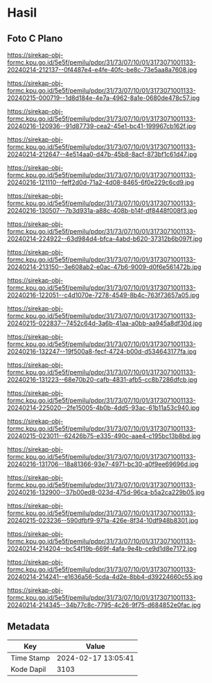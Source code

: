 # Hasil

## Foto C Plano

https://sirekap-obj-formc.kpu.go.id/5e5f/pemilu/pdpr/31/73/07/10/01/3173071001133-20240214-212137--0f4487e4-e4fe-40fc-be8c-73e5aa8a7608.jpg

https://sirekap-obj-formc.kpu.go.id/5e5f/pemilu/pdpr/31/73/07/10/01/3173071001133-20240215-000719--1d8d184e-4e7a-4962-8a1e-0680de478c57.jpg

https://sirekap-obj-formc.kpu.go.id/5e5f/pemilu/pdpr/31/73/07/10/01/3173071001133-20240216-120936--91d87739-cea2-45e1-bc41-199967cb162f.jpg

https://sirekap-obj-formc.kpu.go.id/5e5f/pemilu/pdpr/31/73/07/10/01/3173071001133-20240214-212647--4e514aa0-d47b-45b8-8acf-873bf1c61d47.jpg

https://sirekap-obj-formc.kpu.go.id/5e5f/pemilu/pdpr/31/73/07/10/01/3173071001133-20240216-121110--feff2d0d-71a2-4d08-8465-6f0e229c6cd9.jpg

https://sirekap-obj-formc.kpu.go.id/5e5f/pemilu/pdpr/31/73/07/10/01/3173071001133-20240216-130507--7b3d931a-a88c-408b-b14f-df8448f008f3.jpg

https://sirekap-obj-formc.kpu.go.id/5e5f/pemilu/pdpr/31/73/07/10/01/3173071001133-20240214-224922--63d984d4-bfca-4abd-b620-37312b6b097f.jpg

https://sirekap-obj-formc.kpu.go.id/5e5f/pemilu/pdpr/31/73/07/10/01/3173071001133-20240214-213150--3e608ab2-e0ac-47b6-9009-d0f6e561472b.jpg

https://sirekap-obj-formc.kpu.go.id/5e5f/pemilu/pdpr/31/73/07/10/01/3173071001133-20240216-122051--c4d1070e-7278-4549-8b4c-763f73657a05.jpg

https://sirekap-obj-formc.kpu.go.id/5e5f/pemilu/pdpr/31/73/07/10/01/3173071001133-20240215-022837--7452c64d-3a6b-41aa-a0bb-aa945a8df30d.jpg

https://sirekap-obj-formc.kpu.go.id/5e5f/pemilu/pdpr/31/73/07/10/01/3173071001133-20240216-132247--19f500a8-fecf-4724-b00d-d534643177fa.jpg

https://sirekap-obj-formc.kpu.go.id/5e5f/pemilu/pdpr/31/73/07/10/01/3173071001133-20240216-131223--68e70b20-cafb-4831-afb5-cc8b7286dfcb.jpg

https://sirekap-obj-formc.kpu.go.id/5e5f/pemilu/pdpr/31/73/07/10/01/3173071001133-20240214-225020--2fe15005-4b0b-4dd5-93ac-61b11a53c940.jpg

https://sirekap-obj-formc.kpu.go.id/5e5f/pemilu/pdpr/31/73/07/10/01/3173071001133-20240215-023011--62426b75-e335-490c-aae4-c195bc13b8bd.jpg

https://sirekap-obj-formc.kpu.go.id/5e5f/pemilu/pdpr/31/73/07/10/01/3173071001133-20240216-131706--18a81366-93e7-4971-bc30-a0f9ee69696d.jpg

https://sirekap-obj-formc.kpu.go.id/5e5f/pemilu/pdpr/31/73/07/10/01/3173071001133-20240216-132900--37b00ed8-023d-475d-96ca-b5a2ca229b05.jpg

https://sirekap-obj-formc.kpu.go.id/5e5f/pemilu/pdpr/31/73/07/10/01/3173071001133-20240215-023236--590dfbf9-971a-426e-8f34-10df948b8301.jpg

https://sirekap-obj-formc.kpu.go.id/5e5f/pemilu/pdpr/31/73/07/10/01/3173071001133-20240214-214204--bc54f19b-669f-4afa-9e4b-ce9d1d8e7172.jpg

https://sirekap-obj-formc.kpu.go.id/5e5f/pemilu/pdpr/31/73/07/10/01/3173071001133-20240214-214241--e1636a56-5cda-4d2e-8bb4-d39224660c55.jpg

https://sirekap-obj-formc.kpu.go.id/5e5f/pemilu/pdpr/31/73/07/10/01/3173071001133-20240214-214345--34b77c8c-7795-4c26-9f75-d684852e0fac.jpg


## Metadata

| Key        | Value               |
| ---------- | ------------------- |
| Time Stamp | 2024-02-17 13:05:41 |
| Kode Dapil | 3103                |



